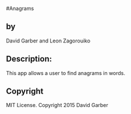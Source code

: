 #Anagrams
<h2>by</h2>
David Garber and Leon Zagorouiko

<h2>Description:</h2>
This app allows a user to find anagrams in words.

<h2>Copyright</h2>
 MIT License. Copyright 2015 David Garber
